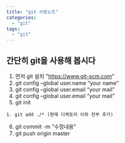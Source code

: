 ```yaml
---
title: "git 사용노트"
categories:
  - "git"
tags:
  - "git"
---
```


## 간단히 git을 사용해 봅시다
  1. 먼저 git 설치 "https://www.git-scm.com"
  2. git config –global user.name “your name” 
  3. git config –global user.email “your mail” 
  4. git config –global user.email “your mail” 
  5. git init
  
    1. git add ./* (현재 디렉토리 이하 전부 추가)
  6. git commit -m “수정내용”
  7. git push origin master
